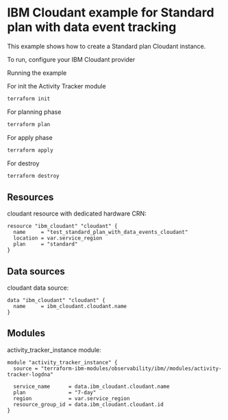 # IBM Cloudant example for Standard plan with data event tracking

This example shows how to create a Standard plan Cloudant instance.

To run, configure your IBM Cloudant provider

Running the example

For init the Activity Tracker module

```sh
terraform init
```

For planning phase

```sh
terraform plan
```

For apply phase

```sh
terraform apply
```

For destroy

```sh
terraform destroy
```

## Resources

cloudant resource with dedicated hardware CRN:

```hcl
resource "ibm_cloudant" "cloudant" {
  name     = "test_standard_plan_with_data_events_cloudant"
  location = var.service_region
  plan     = "standard"
}
```

## Data sources

cloudant data source:

```hcl
data "ibm_cloudant" "cloudant" {
  name     = ibm_cloudant.cloudant.name
}
```

## Modules

activity_tracker_instance module:

```hcl
module "activity_tracker_instance" {
  source = "terraform-ibm-modules/observability/ibm//modules/activity-tracker-logdna"

  service_name      = data.ibm_cloudant.cloudant.name
  plan              = "7-day"
  region            = var.service_region
  resource_group_id = data.ibm_cloudant.cloudant.id
}
```
